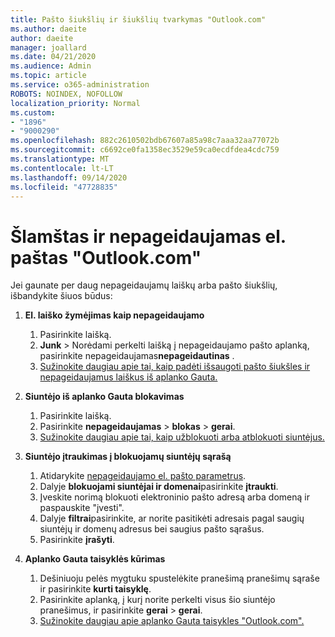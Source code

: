 ```yaml
---
title: Pašto šiukšlių ir šiukšlių tvarkymas "Outlook.com"
ms.author: daeite
author: daeite
manager: joallard
ms.date: 04/21/2020
ms.audience: Admin
ms.topic: article
ms.service: o365-administration
ROBOTS: NOINDEX, NOFOLLOW
localization_priority: Normal
ms.custom:
- "1896"
- "9000290"
ms.openlocfilehash: 882c2610502bdb67607a85a98c7aaa32aa77072b
ms.sourcegitcommit: c6692ce0fa1358ec3529e59ca0ecdfdea4cdc759
ms.translationtype: MT
ms.contentlocale: lt-LT
ms.lasthandoff: 09/14/2020
ms.locfileid: "47728835"
---
```

# <a name="spam-and-junk-email-in-outlookcom"></a>Šlamštas ir nepageidaujamas el. paštas "Outlook.com"

Jei gaunate per daug nepageidaujamų laiškų arba pašto šiukšlių, išbandykite šiuos būdus:

1. **El. laiško žymėjimas kaip nepageidaujamo**
    1. Pasirinkite laišką.
    1. **Junk**  >  Norėdami perkelti laišką į nepageidaujamo pašto aplanką, pasirinkite nepageidaujamas**nepageidautinas** .
    1. [Sužinokite daugiau apie tai, kaip padėti išsaugoti pašto šiukšles ir nepageidaujamus laiškus iš aplanko Gauta.](https://support.office.com/article/a3ece97b-82f8-4a5e-9ac3-e92fa6427ae4?wt.mc_id=Office_Outlook_com_Alchemy)

1. **Siuntėjo iš aplanko Gauta blokavimas**
    1. Pasirinkite laišką.
    1. Pasirinkite **nepageidaujamas**  >  **blokas**  >  **gerai**.
    1. [Sužinokite daugiau apie tai, kaip užblokuoti arba atblokuoti siuntėjus.](https://support.office.com/article/afba1c94-77bb-4f50-8b85-057cf52f4d5e?wt.mc_id=Office_Outlook_com_Alchemy)

1. **Siuntėjo įtraukimas į blokuojamų siuntėjų sąrašą**
    1. Atidarykite [nepageidaujamo el. pašto parametrus](https://outlook.live.com/mail/options/mail/junkEmail/blockedSendersAndDomainsV2).
    1. Dalyje **blokuojami siuntėjai ir domenai**pasirinkite **įtraukti**.
    1. Įveskite norimą blokuoti elektroninio pašto adresą arba domeną ir paspauskite "įvesti".
    1. Dalyje **filtrai**pasirinkite, ar norite pasitikėti adresais pagal saugių siuntėjų ir domenų adresus bei saugius pašto sąrašus.
    1. Pasirinkite **įrašyti**.

1. **Aplanko Gauta taisyklės kūrimas**
    1. Dešiniuoju pelės mygtuku spustelėkite pranešimą pranešimų sąraše ir pasirinkite **kurti taisyklę**.
    1. Pasirinkite aplanką, į kurį norite perkelti visus šio siuntėjo pranešimus, ir pasirinkite **gerai**  >  **gerai**.
    1. [Sužinokite daugiau apie aplanko Gauta taisykles "Outlook.com".](https://support.office.com/article/4b094371-a5d7-49bd-8b1b-4e4896a7cc5d?wt.mc_id=Office_Outlook_com_Alchemy)